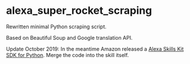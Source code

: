 # alexa_super_rocket_scraping
Rewritten minimal Python scraping script.

Based on Beautiful Soup and Google translation API.

Update October 2019:
In the meantime Amazon released a [Alexa Skills Kit SDK for Python](https://developer.amazon.com/de/docs/alexa-skills-kit-sdk-for-python/overview.html).
Merge the code into the skill itself.
